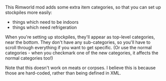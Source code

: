 This Rimworld mod adds some extra item categories, so that you can set up stockpiles more easily:
- things which need to be indoors
- things which need refrigeration

When you're setting up stockpiles, they'll appear as top-level categories, near the bottom.
They don't have any sub-categories, so you'll have to scroll through everything if you want to get specific.
(Or use the normal categories - when you checkmark one of the new categories, it affects the normal categories too!)

Note that this doesn't work on meats or corpses.
I believe this is because those are hard-coded, rather than being defined in XML.
